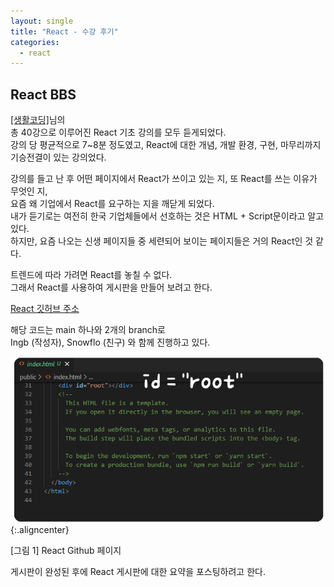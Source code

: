 ```yaml
---
layout: single
title: "React - 수강 후기"
categories:
  - react
---
```


<style>
img.aligncenter{display:block;margin:0 auto}
</style>

## React BBS

[[생활코딩]](https://www.youtube.com/channel/UCvc8kv-i5fvFTJBFAk6n1SA)님의<br>
총 40강으로 이루어진 React 기초 강의를 모두 듣게되었다.<br> 
강의 당 평균적으로 7~8분 정도였고, React에 대한 개념, 개발 환경, 구현, 마무리까지 기승전결이 있는 강의었다.<br> 

강의를 들고 난 후 어떤 페이지에서 React가 쓰이고 있는 지, 또 React를 쓰는 이유가 무엇인 지,<br>
요즘 왜 기업에서 React를 요구하는 지을 깨닫게 되었다.<br>
내가 듣기로는 여전히 한국 기업체들에서 선호하는 것은 HTML + Script문이라고 알고 있다.<br>
하지만, 요즘 나오는 신생 페이지들 중 세련되어 보이는 페이지들은 거의 React인 것 같다.<br>

트렌드에 따라 가려면 React를 놓칠 수 없다.<br>
그래서 React를 사용하여 게시판을 만들어 보려고 한다.<br>

[React 깃허브 주소](https://github.com/snowflo/ReactBBS)

해당 코드는 main 하나와 2개의 branch로 <br>
Ingb (작성자), Snowflo (친구) 와 함께 진행하고 있다.<br>

![](/assets/images/posting/react_220131/picture1.png){:.aligncenter}
<figcaption> [그림 1] React Github 페이지</figcaption>

게시판이 완성된 후에 React 게시판에 대한 요약을 포스팅하려고 한다.
